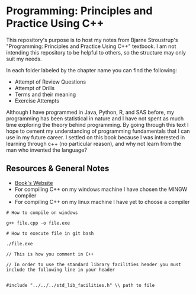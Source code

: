 # Programming: Principles and Practice Using C++
This repository's purpose is to host my notes from Bjarne Stroustrup's "Programming: Principles and Practice Using C++" textbook. I am not intending this repository to be helpful to others, so the structure may only suit my needs.

In each folder labeled by the chapter name you can find the following:
+ Attempt of Review Questions
+ Attempt of Drills
+ Terms and their meaning
+ Exercise Attempts

Although I have programmed in Java, Python, R, and SAS before, my programming has been statistical in nature and I have not spent as much time exploring the theory behind programming. By going through this text I hope to cement my understanding of programming fundamentals that I can use in my future career. I settled on this book because I was interested in learning through c++ (no particular reason), and why not learn from the man who invented the language? 

## Resources & General Notes
+ [Book's Website](http://www.stroustrup.com/Programming/)
+ For compiling C++ on my windows machine I have chosen the MINGW compiler
+ For compiling C++ on my linux machine I have yet to choose a compiler


```
# How to compile on windows

g++ file.cpp -o file.exe

# How to execute file in git bash

./file.exe
```

```
// This is how you comment in C++

// In order to use the standard library facilities header you must include the following line in your header


#include "../../../std_lib_facilities.h" \\ path to file

```

